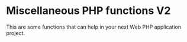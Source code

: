 Miscellaneous PHP functions V2
================

This are some functions that can help in your next Web PHP application project.
